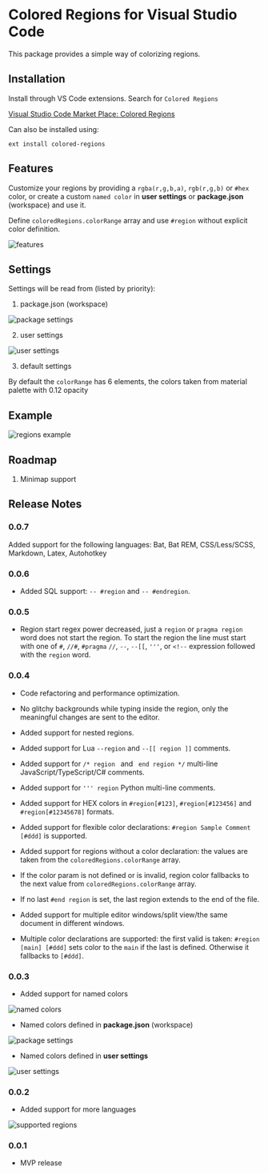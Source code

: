 # Colored Regions for Visual Studio Code

This package provides a simple way of colorizing regions.

## Installation

Install through VS Code extensions. Search for `Colored Regions`

[Visual Studio Code Market Place: Colored Regions](https://marketplace.visualstudio.com/items?itemName=mihelcic.colored-regions)

Can also be installed using:

```
ext install colored-regions
```

## Features

Customize your regions by providing a `rgba(r,g,b,a)`, `rgb(r,g,b)` or `#hex` color, or create a custom `named color` in **user settings** or **package.json** (workspace) and use it.

Define `coloredRegions.colorRange` array and use `#region` without explicit color definition.

![features](images/features.png)

## Settings

Settings will be read from (listed by priority):

1) package.json (workspace)

![package settings](images/package_settings.png)

2) user settings

![user settings](images/user_settings.png)

3) default settings

By default the `colorRange` has 6 elements, the colors taken from material palette with 0.12 opacity

## Example

![regions example](images/regions.png)

## Roadmap

1. Minimap support

## Release Notes

### 0.0.7
  Added support for the following languages: Bat, Bat REM, CSS/Less/SCSS, Markdown, Latex, Autohotkey

### 0.0.6
* Added SQL support: `-- #region` and `-- #endregion`.

### 0.0.5

* Region start regex power decreased, just a `region` or `pragma region` word does not start the region.
To start the region the line must start with one of `#`, `//#`, `#pragma` `//`, `--`, `--[[`, `'''`, or `<!--` expression followed with the `region` word.


### 0.0.4

* Code refactoring and performance optimization.

* No glitchy backgrounds while typing inside the region, only the meaningful changes are sent to the editor.

* Added support for nested regions.

* Added support for Lua `--region` and `--[[ region ]]` comments.

* Added support for `/* region ` and ` end region */` multi-line JavaScript/TypeScript/C# comments.

* Added support for `''' region` Python multi-line comments.

* Added support for HEX colors in `#region[#123]`, `#region[#123456]` and `#region[#12345678]` formats.

* Added support for flexible color declarations: `#region Sample Comment [#ddd]` is supported.

* Added support for regions without a color declaration: the values are taken from the `coloredRegions.colorRange` array.

* If the color param is not defined or is invalid, region color fallbacks to the next value from `coloredRegions.colorRange` array.

* If no last `#end region` is set, the last region extends to the end of the file.

* Added support for multiple editor windows/split view/the same document in different windows.

* Multiple color declarations are supported: the first valid is taken: `#region [main] [#ddd]` sets color to the `main` if the last is defined. Otherwise it fallbacks to `[#ddd]`.


### 0.0.3

* Added support for named colors

![named colors](images/named_colors.png)

* Named colors defined in **package.json** (workspace)

![package settings](images/package_settings.png)

* Named colors defined in **user settings**

![user settings](images/user_settings.png)


### 0.0.2

* Added support for more languages

![supported regions](images/supported_regions.png)


### 0.0.1

* MVP release
